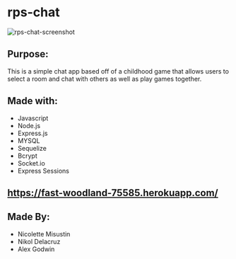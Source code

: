 # rps-chat
![rps-chat-screenshot](https://user-images.githubusercontent.com/78009246/120951412-bd0ebe00-c716-11eb-8b71-06b7aa5d1000.JPG)
## Purpose:
This is a simple chat app based off of a childhood game that allows users to select a room and chat with others as well as play games together.
## Made with:
* Javascript
* Node.js
* Express.js
* MYSQL
* Sequelize
* Bcrypt
* Socket.io
* Express Sessions
## https://fast-woodland-75585.herokuapp.com/
## Made By:
* Nicolette Misustin
* Nikol Delacruz
* Alex Godwin
